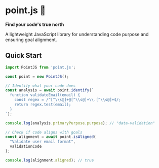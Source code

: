 # point.js 🧭

**Find your code's true north**

A lightweight JavaScript library for understanding code purpose and ensuring goal alignment.

## Quick Start

```javascript
import PointJS from 'point.js';

const point = new PointJS();

// Identify what your code does
const analysis = await point.identify(`
  function validateEmail(email) {
    const regex = /^[^\\s@]+@[^\\s@]+\\.[^\\s@]+$/;
    return regex.test(email);
  }
`);

console.log(analysis.primaryPurpose.purpose); // "data-validation"

// Check if code aligns with goals
const alignment = await point.isAligned(
  "Validate user email format", 
  validationCode
);

console.log(alignment.aligned); // true
